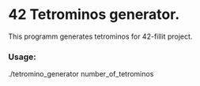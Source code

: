 # 42 Tetrominos generator.

This programm generates tetrominos for 42-fillit project.

### Usage:
./tetromino_generator number_of_tetrominos
